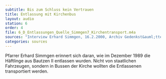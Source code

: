 ```yaml
---
subtitle: Bis zum Schluss kein Vertrauen
title: Entlassung mit Kirchenbus
layout: audio
station: 6
order: 4
file: 6_D_Entlassungen_Quelle_Simmgen7_Kirchentransport.m4a
sources: "Interview Erhard Simmgen, 16.2.2000, Archiv Gedenkst&auml;tte Bautzen"
categories: sources
---
```

Pfarrer Erhard Simmgen erinnert sich daran, wie im Dezember 1989 die H&auml;ftlinge aus Bautzen II entlassen wurden. Nicht von staatlichen Fahrzeugen, sondern in Bussen der Kirche wollten die Entlassenen transportiert werden.